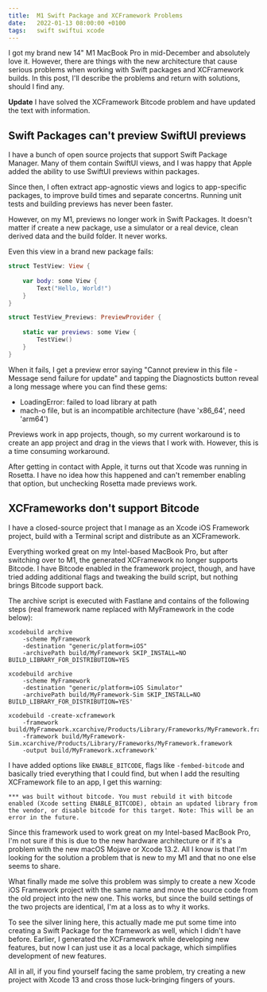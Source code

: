 ```yaml
---
title:  M1 Swift Package and XCFramework Problems
date:   2022-01-13 08:00:00 +0100
tags:   swift swiftui xcode
---
```


I got my brand new 14" M1 MacBook Pro in mid-December and absolutely love it. However, there are things with the new architecture that cause serious problems when working with Swift packages and XCFramework builds. In this post, I'll describe the problems and return with solutions, should I find any.

**Update** I have solved the XCFramework Bitcode problem and have updated the text with information.


## Swift Packages can't preview SwiftUI previews

I have a bunch of open source projects that support Swift Package Manager. Many of them contain SwiftUI views, and I was happy that Apple added the ability to use SwiftUI previews within packages. 

Since then, I often extract app-agnostic views and logics to app-specific packages, to improve build times and separate concertns. Running unit tests and building previews has never been faster.

However, on my M1, previews no longer work in Swift Packages. It doesn't matter if create a new package, use a simulator or a real device, clean derived data and the build folder. It never works.

Even this view in a brand new package fails:

```swift
struct TestView: View {
    
    var body: some View {
        Text("Hello, World!")
    }
}

struct TestView_Previews: PreviewProvider {
    
    static var previews: some View {
        TestView()
    }
}
```

When it fails, I get a preview error saying "Cannot preview in this file - Message send failure for update" and tapping the Diagnosticts button reveal a long message where you can find these gems:

* LoadingError: failed to load library at path 
* mach-o file, but is an incompatible architecture (have 'x86_64', need 'arm64')

Previews work in app projects, though, so my current workaround is to create an app project and drag in the views that I work with. However, this is a time consuming workaround.

After getting in contact with Apple, it turns out that Xcode was running in Rosetta. I have no idea how this happened and can't remember enabling that option, but unchecking Rosetta made previews work.


## XCFrameworks don't support Bitcode

I have a closed-source project that I manage as an Xcode iOS Framework project, build with a Terminal script and distribute as an XCFramework.

Everything worked great on my Intel-based MacBook Pro, but after switching over to M1, the generated XCFramework no longer supports Bitcode. I have Bitcode enabled in the framework project, though, and have tried adding additional flags and tweaking the build script, but nothing brings Bitcode support back.

The archive script is executed with Fastlane and contains of the following steps (real framework name replaced with MyFramework in the code below):

```
xcodebuild archive 
    -scheme MyFramework 
    -destination "generic/platform=iOS" 
    -archivePath build/MyFramework SKIP_INSTALL=NO BUILD_LIBRARY_FOR_DISTRIBUTION=YES
```

```
xcodebuild archive 
    -scheme MyFramework
    -destination "generic/platform=iOS Simulator" 
    -archivePath build/MyFramework-Sim SKIP_INSTALL=NO BUILD_LIBRARY_FOR_DISTRIBUTION=YES'
```

```
xcodebuild -create-xcframework 
    -framework build/MyFramework.xcarchive/Products/Library/Frameworks/MyFramework.framework 
    -framework build/MyFramework-Sim.xcarchive/Products/Library/Frameworks/MyFramework.framework 
    -output build/MyFramework.xcframework'
```

I have added options like `ENABLE_BITCODE`, flags like `-fembed-bitcode` and basically tried everything that I could find, but when I add the resulting XCFramework file to an app, I get this warning:

```
*** was built without bitcode. You must rebuild it with bitcode enabled (Xcode setting ENABLE_BITCODE), obtain an updated library from the vendor, or disable bitcode for this target. Note: This will be an error in the future.
```

Since this framework used to work great on my Intel-based MacBook Pro, I'm not sure if this is due to the new hardware architecture or if it's a problem with the new macOS Mojave or Xcode 13.2. All I know is that I'm looking for the solution a problem that is new to my M1 and that no one else seems to share.

What finally made me solve this problem was simply to create a new Xcode iOS Framework project with the same name and move the source code from the old project into the new one. This works, but since the build settings of the two projects are identical, I'm at a loss as to why it works.

To see the silver lining here, this actually made me put some time into creating a Swift Package for the framework as well, which I didn't have before. Earlier, I generated the XCFramework while developing new features, but now I can just use it as a local package, which simplifies development of new features.

All in all, if you find yourself facing the same problem, try creating a new project with Xcode 13 and cross those luck-bringing fingers of yours.